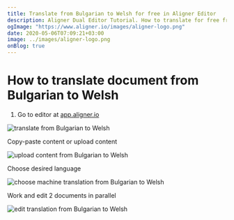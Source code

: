 ```yaml
---
title: Translate from Bulgarian to Welsh for free in Aligner Editor
description: Aligner Dual Editor Tutorial. How to translate for free from Bulgarian to Welsh. Aligner is multilingual document management platform. 
ogImage: "https://www.aligner.io/images/aligner-logo.png"
date: 2020-05-06T07:09:21+03:00
image: ../images/aligner-logo.png
onBlog: true
---
```


# How to translate document from Bulgarian to Welsh

1. Go to editor at [app.aligner.io](https://app.aligner.io "Aligner App web page")

![translate from Bulgarian to Welsh](../aligner-blank-editor.png "translate from Bulgarian to Welsh")

Copy-paste content or upload content

![upload content from Bulgarian to Welsh](../aligner-uploaded-document.png "upload content from Bulgarian to Welsh")

Choose desired language

![choose machine translation from Bulgarian to Welsh](../aligner-language-dropdown.png "choose machine translation from Bulgarian to Welsh")

Work and edit 2 documents in parallel

![edit translation from Bulgarian to Welsh](../aligner-double-sitded-editor.png "edit translation from Bulgarian to Welsh")

